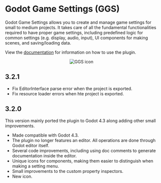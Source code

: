 # Godot Game Settings (GGS)

Godot Game Settings allows you to create and manage game settings for small to medium projects. It takes care of all the fundamental functionalities required to have proper game settings, including predefined logic for common settings (e.g. display, audio, input), UI components for making scenes, and saving/loading data.

View the [documentation](https://punchableplushie.github.io/godot-game-settings-docs) for information on how to use the plugin.

<p align="center">
	<img src="https://i.postimg.cc/cCGPB9Kt/ggs-icon.png" alt="GGS icon">
</p>

## 3.2.1

- Fix EditorInterface parse error when the project is exported.
- Fix resource loader errors when hte project is exported.

## 3.2.0

This version mainly ported the plugin to Godot 4.3 along adding other small improvements.

- Made compatible with Godot 4.3.
- The plugin no longer features an editor. All operations are done through Godot editor itself.
- Several code improvements, including using doc comments to generate documentation inside the editor.
- Unique icons for components, making them easier to distinguish when making a setting menu.
- Small improvements to the custom property inspectors.
- New icon.
